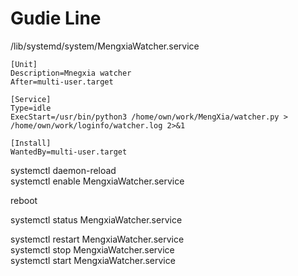 # Gudie Line

/lib/systemd/system/MengxiaWatcher.service

```
[Unit]
Description=Mnegxia watcher
After=multi-user.target
 
[Service]
Type=idle
ExecStart=/usr/bin/python3 /home/own/work/MengXia/watcher.py > /home/own/work/loginfo/watcher.log 2>&1
 
[Install]
WantedBy=multi-user.target
```

systemctl daemon-reload  
systemctl enable MengxiaWatcher.service

reboot

systemctl status MengxiaWatcher.service

systemctl restart MengxiaWatcher.service  
systemctl stop MengxiaWatcher.service	  
systemctl start MengxiaWatcher.service  